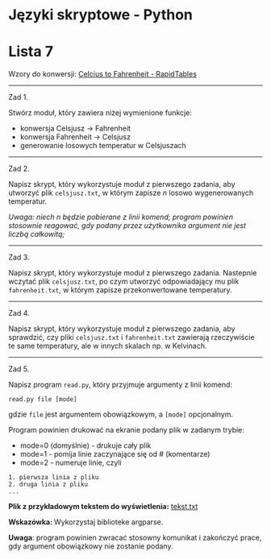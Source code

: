 # Języki skryptowe - Python
# Lista 7

Wzory do konwersji: [Celcius to Fahrenheit - RapidTables](https://www.rapidtables.com/convert/temperature/how-celsius-to-fahrenheit.html)

---

Zad 1.

Stwórz moduł, który zawiera niżej wymienione funkcje:

* konwersja Celsjusz -> Fahrenheit
* konwersja Fahrenheit -> Celsjusz
* generowanie losowych temperatur w Celsjuszach

---

Zad 2.

Napisz skrypt, który wykorzystuje moduł z pierwszego zadania, aby utworzyć plik `celsjusz.txt`, w którym zapisze *n* losowo wygenerowanych temperatur.

*Uwaga: niech n będzie pobierane z linii komend; program powinien stosownie reagować, gdy podany przez użytkownika argument nie jest liczbą całkowitą;*

---

Zad 3.

Napisz skrypt, który wykorzystuje moduł z pierwszego zadania. Nastepnie wczytać plik `celsjusz.txt`, po czym utworzyć odpowiadający mu plik `fahrenheit.txt`, w którym zapisze przekonwertowane temperatury.

---

Zad 4.

Napisz skrypt, który wykorzystuje moduł z pierwszego zadania, aby sprawdzić, czy pliki `celsjusz.txt` i `fahrenheit.txt` zawierają rzeczywiście te same temperatury, ale w innych skalach np. w Kelvinach.

---

Zad 5.

Napisz program `read.py`, który przyjmuje argumenty z linii komend:

```
read.py file [mode]
```

gdzie `file` jest argumentem obowiązkowym, a `[mode]` opcjonalnym.

Program powinien drukować na ekranie podany plik w zadanym trybie:

* mode=0 (domyślnie) - drukuje cały plik
* mode=1 - pomija linie zaczynające się od # (komentarze)
* mode=2 - numeruje linie, czyli

```
1. pierwsza linia z pliku
2. druga linia z pliku
...
```

<b>Plik z przykładowym tekstem do wyświetlenia:</b> [tekst.txt](../5_Materialy_Pomocnicze/tekst.txt)  

<b>Wskazówka: </b> Wykorzystaj biblioteke argparse.
   
<b>Uwaga</b>: program powinien zwracać stosowny komunikat i zakończyć prace, gdy argument obowiązkowy nie zostanie podany.
